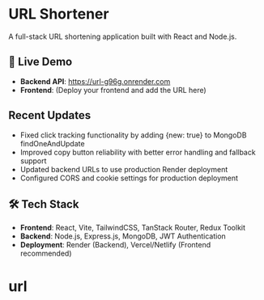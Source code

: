 # URL Shortener

A full-stack URL shortening application built with React and Node.js.

## 🚀 Live Demo
- **Backend API**: https://url-g96g.onrender.com
- **Frontend**: (Deploy your frontend and add the URL here)

## Recent Updates
- Fixed click tracking functionality by adding {new: true} to MongoDB findOneAndUpdate
- Improved copy button reliability with better error handling and fallback support
- Updated backend URLs to use production Render deployment
- Configured CORS and cookie settings for production deployment

## 🛠️ Tech Stack
- **Frontend**: React, Vite, TailwindCSS, TanStack Router, Redux Toolkit
- **Backend**: Node.js, Express.js, MongoDB, JWT Authentication
- **Deployment**: Render (Backend), Vercel/Netlify (Frontend recommended)
# url
